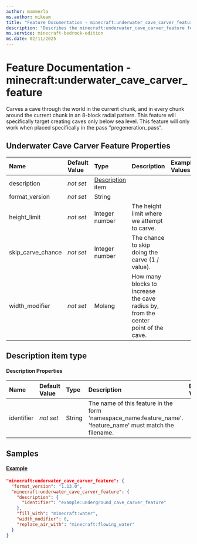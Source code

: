 ```yaml
---
author: mammerla
ms.author: mikeam
title: "Feature Documentation - minecraft:underwater_cave_carver_feature"
description: "Describes the minecraft:underwater_cave_carver_feature feature type"
ms.service: minecraft-bedrock-edition
ms.date: 02/11/2025 
---
```


# Feature Documentation - minecraft:underwater_cave_carver_feature

Carves a cave through the world in the current chunk, and in every chunk around the current chunk in an 8-block radial pattern. This feature will specifically target creating caves only below sea level. This feature will only work when placed specifically in the pass "pregeneration_pass".


## Underwater Cave Carver Feature Properties

|Name       |Default Value |Type |Description |Example Values |
|:----------|:-------------|:----|:-----------|:------------- |
| description | *not set* | [Description](#description-item-type) item |  |  | 
| format_version | *not set* | String |  |  | 
| height_limit | *not set* | Integer number | The height limit where we attempt to carve. |  | 
| skip_carve_chance | *not set* | Integer number | The chance to skip doing the carve (1 / value). |  | 
| width_modifier | *not set* | Molang | How many blocks to increase the cave radius by, from the center point of the cave. |  | 

## Description item type

#### Description Properties

|Name       |Default Value |Type |Description |Example Values |
|:----------|:-------------|:----|:-----------|:------------- |
| identifier | *not set* | String | The name of this feature in the form 'namespace_name:feature_name'. 'feature_name' must match the filename. |  | 

## Samples

#### [Example](example)


```json
"minecraft:underwater_cave_carver_feature": {
  "format_version": "1.13.0",
  "minecraft:underwater_cave_carver_feature": {
    "description": {
      "identifier": "example:underground_cave_carver_feature"
    },
    "fill_with": "minecraft:water",
    "width_modifier": 0,
    "replace_air_with": "minecraft:flowing_water"
  }
}
```
